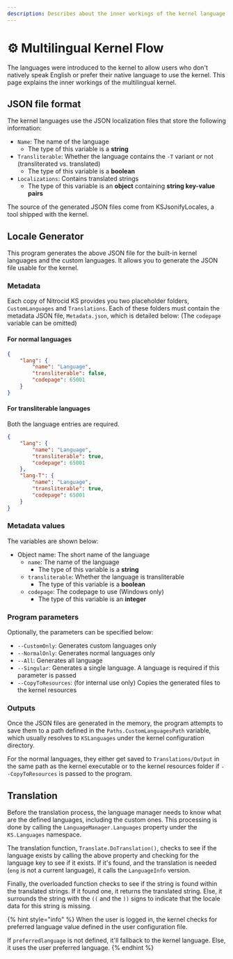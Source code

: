 ```yaml
---
description: Describes about the inner workings of the kernel language feature
---
```


# ⚙ Multilingual Kernel Flow

The languages were introduced to the kernel to allow users who don't natively speak English or prefer their native language to use the kernel. This page explains the inner workings of the multilingual kernel.

## JSON file format

The kernel languages use the JSON localization files that store the following information:

* `Name`: The name of the language
  * The type of this variable is a **string**
* `Transliterable`: Whether the language contains the `-T` variant or not (transliterated vs. translated)
  * The type of this variable is a **boolean**
* `Localizations`: Contains translated strings
  * The type of this variable is an **object** containing **string key-value pairs**

The source of the generated JSON files come from KSJsonifyLocales, a tool shipped with the kernel.

## Locale Generator

This program generates the above JSON file for the built-in kernel languages and the custom languages. It allows you to generate the JSON file usable for the kernel.

### Metadata

Each copy of Nitrocid KS provides you two placeholder folders, `CustomLanguages` and `Translations`. Each of these folders must contain the metadata JSON file, `Metadata.json`, which is detailed below: (The `codepage` variable can be omitted)

#### For normal languages

```json
{
    "lang": {
        "name": "Language",
        "transliterable": false,
        "codepage": 65001
    }
}
```

#### For transliterable languages

Both the language entries are required.

```json
{
    "lang": {
        "name": "Language",
        "transliterable": true,
        "codepage": 65001
    },
    "lang-T": {
        "name": "Language",
        "transliterable": true,
        "codepage": 65001
    }
}
```

### Metadata values

The variables are shown below:

* Object name: The short name of the language
  * `name`: The name of the language
    * The type of this variable is a **string**
  * `transliterable`: Whether the language is transliterable
    * The type of this variable is a **boolean**
  * `codepage`: The codepage to use (Windows only)
    * The type of this variable is an **integer**

### Program parameters

Optionally, the parameters can be specified below:

* `--CustomOnly`: Generates custom languages only
* `--NormalOnly`: Generates normal languages only
* `--All`: Generates all language
* `--Singular`: Generates a single language. A language is required if this parameter is passed
* `--CopyToResources`: (for internal use only) Copies the generated files to the kernel resources

### Outputs

Once the JSON files are generated in the memory, the program attempts to save them to a path defined in the `Paths.CustomLanguagesPath` variable, which usually resolves to `KSLanguages` under the kernel configuration directory.

For the normal languages, they either get saved to `Translations/Output` in the same path as the kernel executable or to the kernel resources folder if `--CopyToResources` is passed to the program.

## Translation

Before the translation process, the language manager needs to know what are the defined languages, including the custom ones. This processing is done by calling the `LanguageManager.Languages` property under the `KS.Languages` namespace.

The translation function, `Translate.DoTranslation()`, checks to see if the language exists by calling the above property and checking for the language key to see if it exists. If it's found, and the translation is needed (`eng` is not a current language), it calls the `LanguageInfo` version.

Finally, the overloaded function checks to see if the string is found within the translated strings. If it found one, it returns the translated string. Else, it surrounds the string with the `((` and the `))` signs to indicate that the locale data for this string is missing.

{% hint style="info" %}
When the user is logged in, the kernel checks for preferred language value defined in the user configuration file.

If `preferredlanguage` is not defined, it'll fallback to the kernel language. Else, it uses the user preferred language.
{% endhint %}
